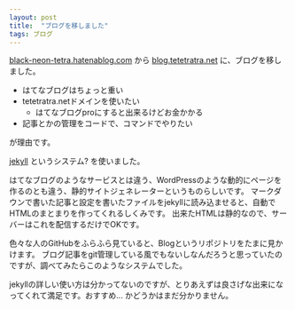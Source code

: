 ```yaml
---
layout: post
title:  "ブログを移しました"
tags: ブログ
---
```



[black-neon-tetra.hatenablog.com](https://black-neon-tetra.hatenablog.com/)
から
[blog.tetetratra.net](http://blog.tetetratra.net)
に、ブログを移しました。

- はてなブログはちょっと重い
- tetetratra.netドメインを使いたい
  - はてなブログproにすると出来るけどお金かかる
- 記事とかの管理をコードで、コマンドでやりたい

が理由です。

[jekyll](http://jekyllrb-ja.github.io/) というシステム? を使いました。

はてなブログのようなサービスとは違う、WordPressのような動的にページを作るのとも違う、静的サイトジェネレーターというものらしいです。
マークダウンで書いた記事と設定を書いたファイルをjekyllに読み込ませると、自動でHTMLのまとまりを作ってくれるしくみです。
出来たHTMLは静的なので、サーバーはこれを配信するだけでOKです。

色々な人のGitHubをふらふら見ていると、Blogというリポジトリをたまに見かけます。
ブログ記事をgit管理している風でもないしなんだろうと思っていたのですが、調べてみたらこのようなシステムでした。

jekyllの詳しい使い方は分かってないのですが、とりあえずは良さげな出来になってくれて満足です。おすすめ... かどうかはまだ分かりません。

